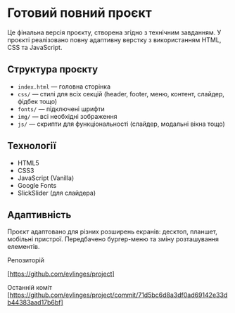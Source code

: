 # Готовий повний проєкт

Це фінальна версія проєкту, створена згідно з технічним завданням. У проєкті реалізовано повну адаптивну верстку з використанням HTML, CSS та JavaScript.

##  Структура проєкту

- `index.html` — головна сторінка
- `css/` — стилі для всіх секцій (header, footer, меню, контент, слайдер, фідбек тощо)
- `fonts/` — підключені шрифти
- `img/` — всі необхідні зображення
- `js/` — скрипти для функціональності (слайдер, модальні вікна тощо)

##  Технології

- HTML5
- CSS3
- JavaScript (Vanilla)
- Google Fonts
- SlickSlider (для слайдера)

##  Адаптивність

Проєкт адаптовано для різних розширень екранів: десктоп, планшет, мобільні пристрої. Передбачено бургер-меню та зміну розташування елементів.



Репозиторій

[https://github.com/evlinges/project]

Останній коміт
[https://github.com/evlinges/project/commit/71d5bc6d8a3df0ad69142e33db44383aad17b6bf]
